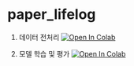# paper_lifelog

1. 데이터 전처리
[![Open In Colab](https://colab.research.google.com/assets/colab-badge.svg)](https://colab.research.google.com/drive/1et6TvdwUNq8Q8PNjQnMJk7cZLi_Pcwbh?usp=sharing)


2. 모델 학습 및 평가
[![Open In Colab](https://colab.research.google.com/assets/colab-badge.svg)](https://colab.research.google.com/drive/1DbstMgX8p34-NnLAyJ3LXZBOWnjdbrr7?usp=sharing)
